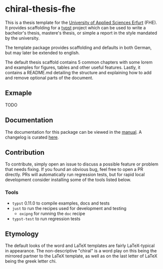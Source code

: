 # chiral-thesis-fhe
This is a thesis template for the [University of Applied Sciences Erfurt][fhe] (FHE). It provides
scaffolding for a [typst] project which can be used to write a bachelor's thesis, mastere's thesis,
or simple a report in the style mandated by the university.

The template package provides scaffolding and defaults in both German, but may later be extended
to english.

The default thesis scaffold contains 5 common chapters with some lorem and examples for figures,
tables and other useful features. Lastly, it contains a README.md detailing the structure and
explaining how to add and remove optional parts of the document.

## Exmaple
TODO

## Documentation
The documentation for this package can be viewed in the [manual]. A changelog is curated
[here][changelog].

## Contribution
To contribute, simply open an issue to discuss a possible feature or problem that needs fixing. If
you found an obvious bug, feel free to open a PR directly. PRs will automatically run regression
tests, but for rapid local development consider installing some of the tools listed below.

### Tools
- `typst` 0.11.0 to compile examples, docs and tests
- `just` to run the recipes used for development and testing
  - `oxipng` for running the `doc` recipe
- `typst-test` to run regression tests

## Etymology
The default looks of the word and LaTeX templates are fairly LaTeX-typical in appearance. The 
non-descriptive "chiral" is a word play on this being the mirrored partner to the LaTeX template,
as well as on the last letter of LaTeX being the greek letter chi.

[fhe]: https://fh-erfurt.de/
[typst]: https://typst.app/home

[manual]: ./docs/manual.pdf
[changelog]: ./CHANGELOG.md
